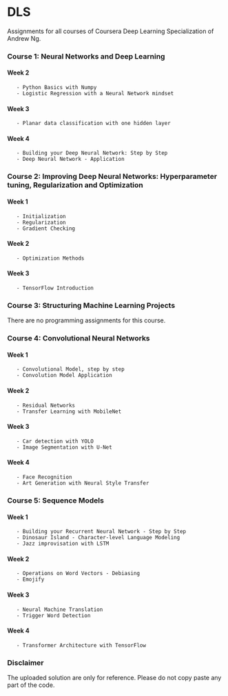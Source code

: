 # DLS

Assignments for all courses of Coursera Deep Learning Specialization of Andrew Ng.

### Course 1: Neural Networks and Deep Learning
#### Week 2 
       - Python Basics with Numpy
       - Logistic Regression with a Neural Network mindset
#### Week 3 
       - Planar data classification with one hidden layer
#### Week 4 
       - Building your Deep Neural Network: Step by Step
       - Deep Neural Network - Application

### Course 2: Improving Deep Neural Networks: Hyperparameter tuning, Regularization and Optimization
#### Week 1 
       - Initialization
       - Regularization
       - Gradient Checking
#### Week 2 
       - Optimization Methods
#### Week 3 
       - TensorFlow Introduction

### Course 3: Structuring Machine Learning Projects
There are no programming assignments for this course.

### Course 4: Convolutional Neural Networks
#### Week 1 
       - Convolutional Model, step by step
       - Convolution Model Application
#### Week 2 
       - Residual Networks
       - Transfer Learning with MobileNet
#### Week 3 
       - Car detection with YOLO
       - Image Segmentation with U-Net
#### Week 4 
       - Face Recognition
       - Art Generation with Neural Style Transfer

### Course 5: Sequence Models
#### Week 1 
       - Building your Recurrent Neural Network - Step by Step
       - Dinosaur Island - Character-level Language Modeling
       - Jazz improvisation with LSTM
#### Week 2 
       - Operations on Word Vectors - Debiasing
       - Emojify
#### Week 3 
       - Neural Machine Translation
       - Trigger Word Detection
#### Week 4 
       - Transformer Architecture with TensorFlow

### Disclaimer
The uploaded solution are only for reference. Please do not copy paste any part of the code.
